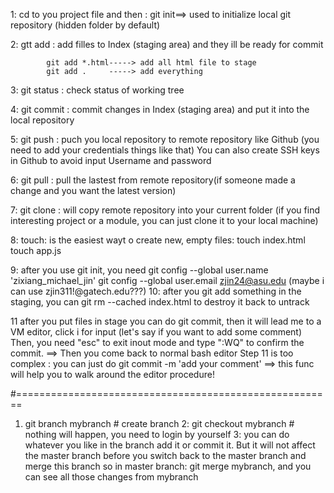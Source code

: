 1: cd to you project file and then : git init==> used to initialize local git repository (hidden folder by default)

2: gtt add <file> : add filles to Index (staging area) and they ill be ready for commit

			git add *.html-----> add all html file to stage
			git add .     -----> add everything 

3: git status : check status of working tree

4: git commit  : commit changes in Index (staging area) and put it into the local repository

5: git push    : puch you local repository to remote repository like Github (you need to add your credentials things like that)
		You can also create SSH keys in Github to avoid input Username and password
	
6: git pull : pull the lastest from remote repository(if someone made a change and you want the latest version)

7: git clone : will copy remote repository into your current folder (if you find interesting project or a module, you can just clone it to your local machine)

8: touch: is the easiest wayt o create new, empty files: touch index.html      touch app.js

9: after you use git init, you need   git config --global user.name 'zixiang_michael_jin'
				      git config --global user.email zjin24@asu.edu  (maybe i can use zjin311!@gatech.edu???)
10: after you git add something in the staging, you can git rm --cached index.html<filename> to destroy it back to untrack


11 after you put files in stage you can do git commit, then it will lead me to a VM editor, click i for input (let's say if you want to add some comment)
   Then, you need "esc" to exit inout mode and type ":WQ" to confirm the commit. ==> Then you come back to normal bash editor
	Step 11 is too complex : you can just do git commit -m 'add your comment'      ==> this func will help you to walk around the editor procedure!


#=======================================================

1. git branch mybranch   # create branch
2: git checkout mybranch    # nothing will happen, you need to login by yourself
3: you can do whatever you like in the branch add it or commit it. But it will not affect the master branch before you switch back to the master branch and merge this branch
	so in master branch: git merge mybranch, and you can see all those changes from mybranch







